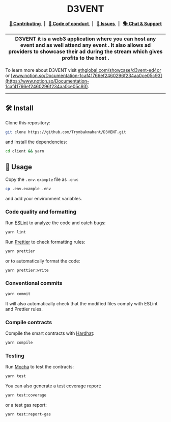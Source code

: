 <p align="center">
    <h1 align="center">
      <picture>
        <source media="(prefers-color-scheme: dark)" srcset="https://github.com/semaphore-protocol/website/blob/main/static/img/semaphore-icon-dark.svg">
        <source media="(prefers-color-scheme: light)" srcset="https://github.com/semaphore-protocol/website/blob/main/static/img/semaphore-icon.svg">
      </picture>
      D3VENT
    </h1>
</p>



<div align="center">
    <h4>
        <a href="https://github.com/Trymbakmahant/D3VENT/issues">
            👥 Contributing
        </a>
        <span>&nbsp;&nbsp;|&nbsp;&nbsp;</span>
        <a href="https://www.notion.so/Documentation-1caf41766ef2460296f234aa0ce05c93">
            🤝 Code of conduct
        </a>
        <span>&nbsp;&nbsp;|&nbsp;&nbsp;</span>
        <a href="https://github.com/Trymbakmahant/D3VENT/issues">
            🔎 Issues
        </a>
        <span>&nbsp;&nbsp;|&nbsp;&nbsp;</span>
        <a href="https://discord.gg/5fT4Ad5AQz">
            🗣️ Chat &amp; Support
        </a>
    </h4>
</div>

| D3VENT it is a web3 application where you can host any event and as well attend any event . It also allows ad providers to showcase their ad during the stream which gives profits to the host . |
| ------------------------------------------------------------------------------------------------------------------------------------------------------------------------------------------------------------------------------------------------------------------- |

To learn more about D3VENT visit [ethglobal.com/showcase/d3vent-ed4or](https://ethglobal.com/showcase/d3vent-ed4or) or [www.notion.so/Documentation-1caf41766ef2460296f234aa0ce05c93](https://www.notion.so/Documentation-1caf41766ef2460296f234aa0ce05c93).



---

## 🛠 Install

Clone this repository:

```bash
git clone https://github.com/Trymbakmahant/D3VENT.git
```

and install the dependencies:

```bash
cd client && yarn
```

## 📜 Usage

Copy the `.env.example` file as `.env`:

```bash
cp .env.example .env
```

and add your environment variables.

### Code quality and formatting

Run [ESLint](https://eslint.org/) to analyze the code and catch bugs:

```bash
yarn lint
```

Run [Prettier](https://prettier.io/) to check formatting rules:

```bash
yarn prettier
```

or to automatically format the code:

```bash
yarn prettier:write
```

### Conventional commits

```bash
yarn commit
```

It will also automatically check that the modified files comply with ESLint and Prettier rules.


### Compile contracts

Compile the smart contracts with [Hardhat](https://hardhat.org/):

```bash
yarn compile
```

### Testing

Run [Mocha](https://mochajs.org/) to test the contracts:

```bash
yarn test
```

You can also generate a test coverage report:

```bash
yarn test:coverage
```

or a test gas report:

```bash
yarn test:report-gas
```
